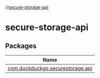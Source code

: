 //[secure-storage-api](index.md)

# secure-storage-api

## Packages

| Name |
|---|
| [com.duckduckgo.securestorage.api](secure-storage-api/com.duckduckgo.securestorage.api/index.md) |
